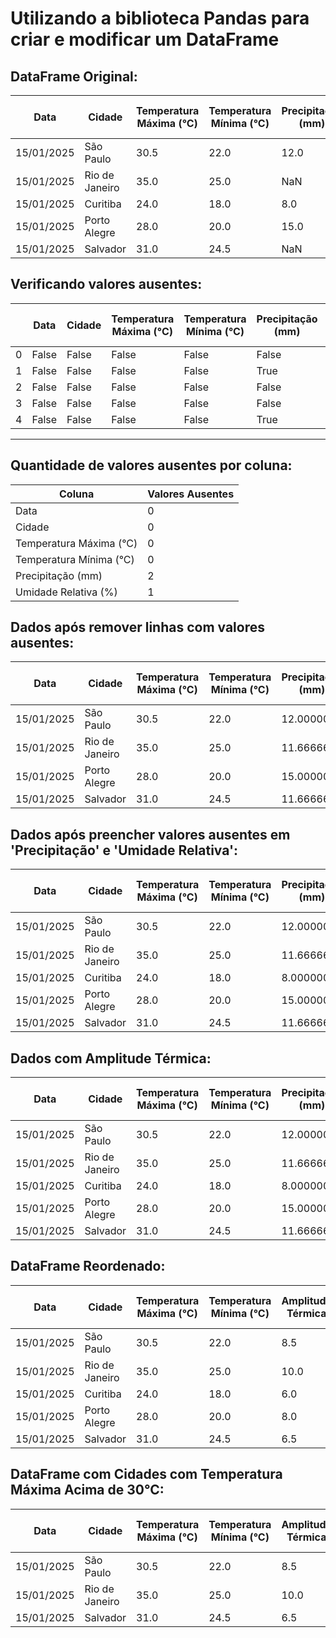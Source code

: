 # Utilizando a biblioteca Pandas para criar e modificar um DataFrame

## DataFrame Original:

| Data       | Cidade         | Temperatura Máxima (°C) | Temperatura Mínima (°C) | Precipitação (mm) | Umidade Relativa (%) |
|------------|---------------|-------------------------|-------------------------|-------------------|----------------------|
| 15/01/2025 | São Paulo     | 30.5                    | 22.0                    | 12.0              | 78.0                 |
| 15/01/2025 | Rio de Janeiro | 35.0                   | 25.0                    | NaN               | 70.0                 |
| 15/01/2025 | Curitiba      | 24.0                    | 18.0                    | 8.0               | NaN                  |
| 15/01/2025 | Porto Alegre  | 28.0                    | 20.0                    | 15.0              | 82.0                 |
| 15/01/2025 | Salvador      | 31.0                    | 24.5                    | NaN               | 80.0                 |


## Verificando valores ausentes:

|   | Data  | Cidade | Temperatura Máxima (°C) | Temperatura Mínima (°C) | Precipitação (mm) | Umidade Relativa (%) |
|---|------|--------|-------------------------|-------------------------|-------------------|----------------------|
| 0 | False | False  | False                   | False                   | False             | False               |
| 1 | False | False  | False                   | False                   | True              | False               |
| 2 | False | False  | False                   | False                   | False             | True                |
| 3 | False | False  | False                   | False                   | False             | False               |
| 4 | False | False  | False                   | False                   | True              | False               |

---

## Quantidade de valores ausentes por coluna:

| Coluna                      | Valores Ausentes |
|-----------------------------|-----------------|
| Data                        | 0               |
| Cidade                      | 0               |
| Temperatura Máxima (°C)     | 0               |
| Temperatura Mínima (°C)     | 0               |
| Precipitação (mm)           | 2               |
| Umidade Relativa (%)        | 1               |

## Dados após remover linhas com valores ausentes:

| Data       | Cidade         | Temperatura Máxima (°C) | Temperatura Mínima (°C) | Precipitação (mm) | Umidade Relativa (%) |
|------------|---------------|-------------------------|-------------------------|-------------------|----------------------|
| 15/01/2025 | São Paulo     | 30.5                    | 22.0                    | 12.000000         | 78.0                 |
| 15/01/2025 | Rio de Janeiro | 35.0                   | 25.0                    | 11.666667         | 70.0                 |
| 15/01/2025 | Porto Alegre  | 28.0                    | 20.0                    | 15.000000         | 82.0                 |
| 15/01/2025 | Salvador      | 31.0                    | 24.5                    | 11.666667         | 80.0                 |


## Dados após preencher valores ausentes em 'Precipitação' e 'Umidade Relativa':

| Data       | Cidade         | Temperatura Máxima (°C) | Temperatura Mínima (°C) | Precipitação (mm) | Umidade Relativa (%) |
|------------|---------------|-------------------------|-------------------------|-------------------|----------------------|
| 15/01/2025 | São Paulo     | 30.5                    | 22.0                    | 12.000000         | 78.0                 |
| 15/01/2025 | Rio de Janeiro | 35.0                   | 25.0                    | 11.666667         | 70.0                 |
| 15/01/2025 | Curitiba      | 24.0                    | 18.0                    | 8.000000          | 79.0                 |
| 15/01/2025 | Porto Alegre  | 28.0                    | 20.0                    | 15.000000         | 82.0                 |
| 15/01/2025 | Salvador      | 31.0                    | 24.5                    | 11.666667         | 80.0                 |


## Dados com Amplitude Térmica:

| Data       | Cidade         | Temperatura Máxima (°C) | Temperatura Mínima (°C) | Precipitação (mm) | Umidade Relativa (%) | Amplitude Térmica |
|------------|---------------|-------------------------|-------------------------|-------------------|----------------------|-------------------|
| 15/01/2025 | São Paulo     | 30.5                    | 22.0                    | 12.000000         | 78.0                 | 8.5               |
| 15/01/2025 | Rio de Janeiro | 35.0                   | 25.0                    | 11.666667         | 70.0                 | 10.0              |
| 15/01/2025 | Curitiba      | 24.0                    | 18.0                    | 8.000000          | 79.0                 | 6.0               |
| 15/01/2025 | Porto Alegre  | 28.0                    | 20.0                    | 15.000000         | 82.0                 | 8.0               |
| 15/01/2025 | Salvador      | 31.0                    | 24.5                    | 11.666667         | 80.0                 | 6.5               |

## DataFrame Reordenado:

| Data       | Cidade         | Temperatura Máxima (°C) | Temperatura Mínima (°C) | Amplitude Térmica | Precipitação (mm) | Umidade Relativa (%) |
|------------|---------------|-------------------------|-------------------------|-------------------|-------------------|----------------------|
| 15/01/2025 | São Paulo     | 30.5                    | 22.0                    | 8.5               | 12.000000         | 78.0                 |
| 15/01/2025 | Rio de Janeiro | 35.0                    | 25.0                    | 10.0              | 11.666667         | 70.0                 |
| 15/01/2025 | Curitiba      | 24.0                    | 18.0                    | 6.0               | 8.000000          | 79.0                 |
| 15/01/2025 | Porto Alegre  | 28.0                    | 20.0                    | 8.0               | 15.000000         | 82.0                 |
| 15/01/2025 | Salvador      | 31.0                    | 24.5                    | 6.5               | 11.666667         | 80.0                 |


## DataFrame com Cidades com Temperatura Máxima Acima de 30°C:

| Data       | Cidade         | Temperatura Máxima (°C) | Temperatura Mínima (°C) | Amplitude Térmica | Precipitação (mm) | Umidade Relativa (%) |
|------------|---------------|-------------------------|-------------------------|-------------------|-------------------|----------------------|
| 15/01/2025 | São Paulo     | 30.5                    | 22.0                    | 8.5               | 12.000000         | 78.0                 |
| 15/01/2025 | Rio de Janeiro | 35.0                    | 25.0                    | 10.0              | 11.666667         | 70.0                 |
| 15/01/2025 | Salvador      | 31.0                    | 24.5                    | 6.5               | 11.666667         | 80.0                 |
